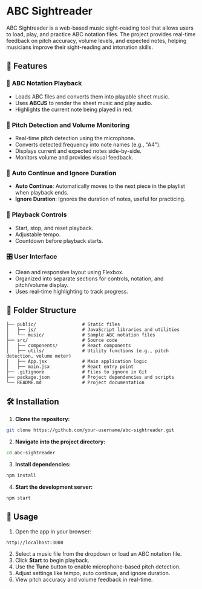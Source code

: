 # ABC Sightreader

ABC Sightreader is a web-based music sight-reading tool that allows users to load, play, and practice ABC notation files. The project provides real-time feedback on pitch accuracy, volume levels, and expected notes, helping musicians improve their sight-reading and intonation skills.

## 🚀 Features

### 🎼 **ABC Notation Playback**

- Loads ABC files and converts them into playable sheet music.
- Uses **ABCJS** to render the sheet music and play audio.
- Highlights the current note being played in red.

### 🎤 **Pitch Detection and Volume Monitoring**

- Real-time pitch detection using the microphone.
- Converts detected frequency into note names (e.g., "A4").
- Displays current and expected notes side-by-side.
- Monitors volume and provides visual feedback.

### 🔄 **Auto Continue and Ignore Duration**

- **Auto Continue**: Automatically moves to the next piece in the playlist when playback ends.
- **Ignore Duration**: Ignores the duration of notes, useful for practicing.

### 🎯 **Playback Controls**

- Start, stop, and reset playback.
- Adjustable tempo.
- Countdown before playback starts.

### 🎛️ **User Interface**

- Clean and responsive layout using Flexbox.
- Organized into separate sections for controls, notation, and pitch/volume display.
- Uses real-time highlighting to track progress.

## 📂 Folder Structure

```
├── public/                 # Static files
│   ├── js/                 # JavaScript libraries and utilities
│   └── music/              # Sample ABC notation files
├── src/                    # Source code
│   ├── components/         # React components
│   ├── utils/              # Utility functions (e.g., pitch detection, volume meter)
│   ├── App.jsx             # Main application logic
│   ├── main.jsx            # React entry point
├── .gitignore              # Files to ignore in Git
├── package.json            # Project dependencies and scripts
└── README.md               # Project documentation
```

## 🛠️ Installation

1. **Clone the repository:**

```bash
git clone https://github.com/your-username/abc-sightreader.git
```

2. **Navigate into the project directory:**

```bash
cd abc-sightreader
```

3. **Install dependencies:**

```bash
npm install
```

4. **Start the development server:**

```bash
npm start
```

## 🎯 Usage

1. Open the app in your browser:

```
http://localhost:3000
```

2. Select a music file from the dropdown or load an ABC notation file.
3. Click **Start** to begin playback.
4. Use the **Tune** button to enable microphone-based pitch detection.
5. Adjust settings like tempo, auto continue, and ignore duration.
6. View pitch accuracy and volume feedback in real-time.

